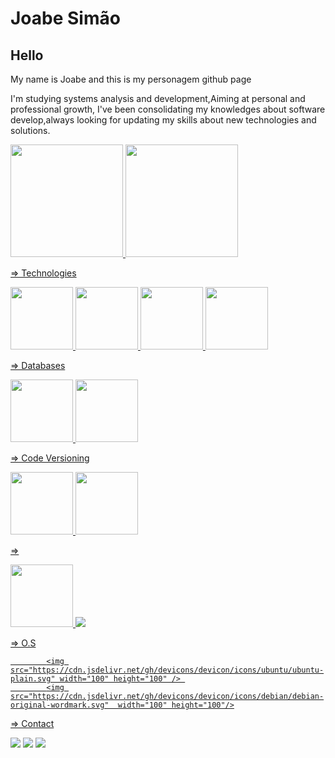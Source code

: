 # Joabe Simão #
  
  ## Hello ##
  My name is Joabe and this is my personagem github page

 I'm studying systems analysis and development,Aiming at personal and professional growth, I've been consolidating my knowledges about software develop,always looking for updating my skills about new technologies and solutions.



<div>
<a href="joabesimao">
<img height="180em" src="https://github-readme-stats.vercel.app/api/top-langs/?username=joabesimao&layout=compact&langs_count=7&theme=dracula"/>
<img height="180em" src="https://github-readme-stats.vercel.app/api?username=joabesimao&show_icons=true&theme=dracula&include_all_commits=true&count_private=true"/>
</div>



  => Technologies
  
  
  <img src="https://cdn.jsdelivr.net/gh/devicons/devicon/icons/java/java-original-wordmark.svg" width="100" height="100" />  <img src="https://cdn.jsdelivr.net/gh/devicons/devicon/icons/javascript/javascript-original.svg" width="100" height="100" />   <img src="https://cdn.jsdelivr.net/gh/devicons/devicon/icons/nodejs/nodejs-original-wordmark.svg" width="100" height="100" />  <img src="https://cdn.jsdelivr.net/gh/devicons/devicon/icons/python/python-original.svg" width="100" height="100" />
  
  => Databases
 
  
 <img src="https://cdn.jsdelivr.net/gh/devicons/devicon/icons/mysql/mysql-original.svg"  width="100" height="100"/>  <img src="https://cdn.jsdelivr.net/gh/devicons/devicon/icons/mongodb/mongodb-original-wordmark.svg" width="100" height="100" />
  
  => Code Versioning
  
  
  <img src="https://cdn.jsdelivr.net/gh/devicons/devicon/icons/git/git-original-wordmark.svg" width="100" height="100" />  
            <img src="https://cdn.jsdelivr.net/gh/devicons/devicon/icons/github/github-original-wordmark.svg" width="100" height="100" />
          
          
  => 
  
   <img src="https://cdn.jsdelivr.net/gh/devicons/devicon/icons/vscode/vscode-original-wordmark.svg"  width="100" height="100"/>  <img src="https://cdn.jsdelivr.net/gh/devicons/devicon/icons/pycharm/pycharm-original-wordmark.svg"  />
            
          
   => O.S
  
  
            <img src="https://cdn.jsdelivr.net/gh/devicons/devicon/icons/ubuntu/ubuntu-plain.svg" width="100" height="100" /> 
            <img src="https://cdn.jsdelivr.net/gh/devicons/devicon/icons/debian/debian-original-wordmark.svg"  width="100" height="100"/>
          
          
  
  
          
          
  
  

          
           
            
          
  

      
           
           
   => Contact
  
  
   <a href="https://instagram.com/simaojoabe" target="_blank"><img src="https://img.shields.io/badge/-Instagram-%23E4405F?style=for-the-badge&logo=instagram&logoColor=white" target="_blank"></a>   <a href="https://www.linkedin.com/in/joabe-simao-82a222216" target="_blank"><img src="https://img.shields.io/badge/-LinkedIn-%230077B5?style=for-the-badge&logo=linkedin&logoColor=white" target="_blank"></a>   <a href = simaojoabecosta@gmail.com><img src="https://img.shields.io/badge/Gmail-D14836?style=for-the-badge&logo=gmail&logoColor=white" target="_blank"></a>
   
   
   
  
